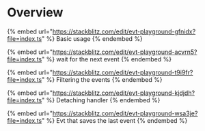 # Overview

{% embed url="https://stackblitz.com/edit/evt-playground-gfnidx?file=index.ts" %}
Basic usage
{% endembed %}

{% embed url="https://stackblitz.com/edit/evt-playground-acvrn5?file=index.ts" %}
wait for the next event
{% endembed %}

{% embed url="https://stackblitz.com/edit/evt-playground-t9i9fr?file=index.ts" %}
Filtering the events
{% endembed %}

{% embed url="https://stackblitz.com/edit/evt-playground-kjdjdh?file=index.ts" %}
Detaching handler
{% endembed %}

{% embed url="https://stackblitz.com/edit/evt-playground-wsa3je?file=index.ts" %}
Evt that saves the last event
{% endembed %}
